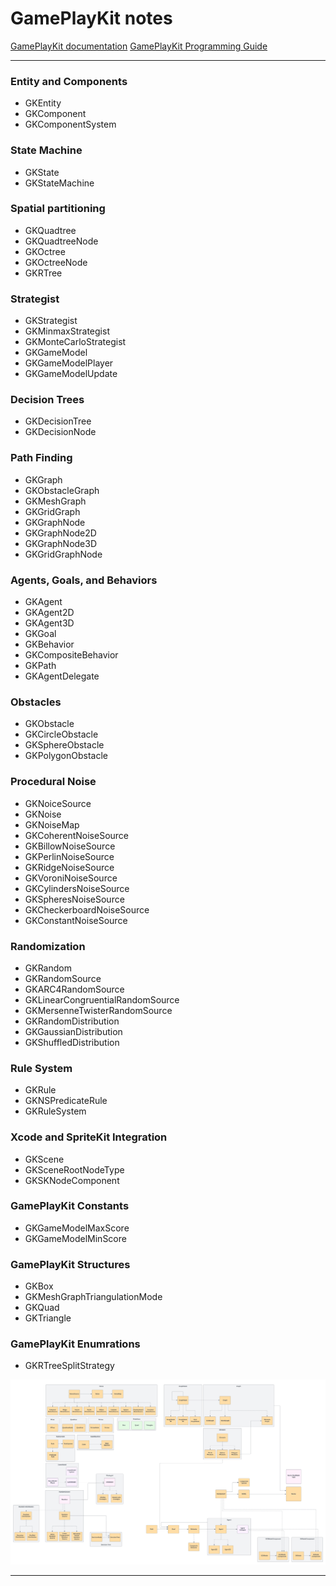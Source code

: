 # GamePlayKit notes

[GamePlayKit documentation][GamePlayKit documentation]
[GamePlayKit Programming Guide][GamePlayKit Programming Guide]

---

### Entity and Components
- GKEntity
- GKComponent
- GKComponentSystem

### State Machine
- GKState
- GKStateMachine

### Spatial partitioning
- GKQuadtree
- GKQuadtreeNode
- GKOctree
- GKOctreeNode
- GKRTree

### Strategist
- GKStrategist
- GKMinmaxStrategist
- GKMonteCarloStrategist
- GKGameModel
- GKGameModelPlayer
- GKGameModelUpdate

### Decision Trees
- GKDecisionTree
- GKDecisionNode

### Path Finding
- GKGraph
- GKObstacleGraph
- GKMeshGraph
- GKGridGraph
- GKGraphNode
- GKGraphNode2D
- GKGraphNode3D
- GKGridGraphNode

### Agents, Goals, and Behaviors
- GKAgent
- GKAgent2D
- GKAgent3D
- GKGoal
- GKBehavior
- GKCompositeBehavior
- GKPath
- GKAgentDelegate

### Obstacles
- GKObstacle
- GKCircleObstacle
- GKSphereObstacle
- GKPolygonObstacle

### Procedural Noise
- GKNoiceSource
- GKNoise
- GKNoiseMap
- GKCoherentNoiseSource
- GKBillowNoiseSource
- GKPerlinNoiseSource
- GKRidgeNoiseSource
- GKVoroniNoiseSource
- GKCylindersNoiseSource
- GKSpheresNoiseSource
- GKCheckerboardNoiseSource
- GKConstantNoiseSource

### Randomization
- GKRandom
- GKRandomSource
- GKARC4RandomSource
- GKLinearCongruentialRandomSource
- GKMersenneTwisterRandomSource
- GKRandomDistribution
- GKGaussianDistribution
- GKShuffledDistribution

### Rule System
- GKRule
- GKNSPredicateRule
- GKRuleSystem

### Xcode and SpriteKit Integration
- GKScene
- GKSceneRootNodeType
- GKSKNodeComponent

### GamePlayKit Constants
- GKGameModelMaxScore
- GKGameModelMinScore

### GamePlayKit Structures
- GKBox
- GKMeshGraphTriangulationMode
- GKQuad
- GKTriangle

### GamePlayKit Enumrations
- GKRTreeSplitStrategy

![GamePlayKit components](./images/GamePlayKit.png)

---
[GamePlayKit documentation]: https://developer.apple.com/documentation/gameplaykit
[GamePlayKit Programming Guide]: https://developer.apple.com/library/archive/documentation/General/Conceptual/GameplayKit_Guide/index.html#//apple_ref/doc/uid/TP40015172


